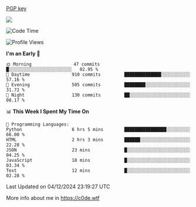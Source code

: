 [PGP key](https://c0de.wtf/urwq.asc)

<a href="https://wakatime.com"><img src="https://wakatime.com/share/@c0dezin/b7f18a7c-ab3a-40b8-8bc7-b1b7bf71f1d6.svg" /></a>

<!--START_SECTION:waka-->
![Code Time](http://img.shields.io/badge/Code%20Time-153%20hrs%2038%20mins-blue)

![Profile Views](http://img.shields.io/badge/Profile%20Views-0-blue)

**I'm an Early 🐤** 

```text
🌞 Morning                47 commits          █░░░░░░░░░░░░░░░░░░░░░░░░   02.95 % 
🌆 Daytime                910 commits         ██████████████░░░░░░░░░░░   57.16 % 
🌃 Evening                505 commits         ████████░░░░░░░░░░░░░░░░░   31.72 % 
🌙 Night                  130 commits         ██░░░░░░░░░░░░░░░░░░░░░░░   08.17 % 
```


📊 **This Week I Spent My Time On** 

```text
💬 Programming Languages: 
Python                   6 hrs 5 mins        ████████████████░░░░░░░░░   66.00 % 
HTML                     2 hrs 3 mins        ██████░░░░░░░░░░░░░░░░░░░   22.28 % 
JSON                     23 mins             █░░░░░░░░░░░░░░░░░░░░░░░░   04.25 % 
JavaScript               18 mins             █░░░░░░░░░░░░░░░░░░░░░░░░   03.34 % 
Text                     12 mins             █░░░░░░░░░░░░░░░░░░░░░░░░   02.28 % 
```


 Last Updated on 04/12/2024 23:19:27 UTC
<!--END_SECTION:waka-->

More info about me in https://c0de.wtf
